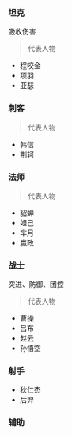 ### 坦克

吸收伤害

> 代表人物

- 程咬金
- 项羽
- 亚瑟


### 刺客

> 代表人物



- 韩信
- 荆轲

### 法师

> 代表人物

- 貂蝉
- 妲己
- 芈月
- 嬴政


### 战士

突进、防御、团控

> 代表人物

- 曹操
- 吕布
- 赵云
- 孙悟空

### 射手

- 狄仁杰
- 后羿


### 辅助
